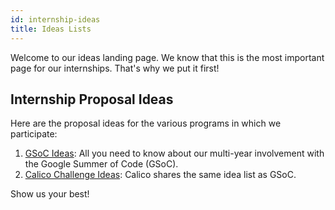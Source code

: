 ```yaml
---
id: internship-ideas
title: Ideas Lists
---
```


Welcome to our ideas landing page. We know that this is the most important page for our internships. That's why we put it first!

## Internship Proposal Ideas

Here are the proposal ideas for the various programs in which we participate:

1. [GSoC Ideas](./gsoc/ideas.md): All you need to know about our multi-year involvement with the Google Summer of Code (GSoC).
2. [Calico Challenge Ideas](./gsoc/ideas.md): Calico shares the same idea list as GSoC.

Show us your best!
